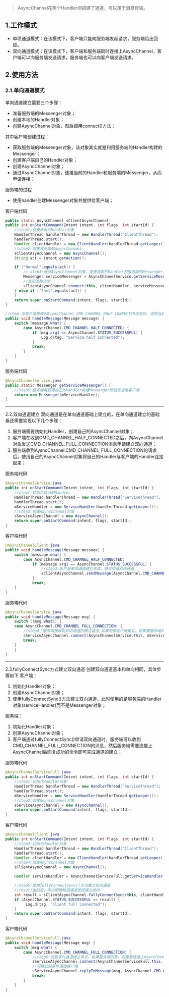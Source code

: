 > AsyncChannel在两个Handler间搭建了通道，可以用于消息传输。
## 1.工作模式
- 单项通道模式：在该模式下，客户端只能向服务端发起请求，服务端给出回应。
- 双向通道模式：在该模式下，客户端和服务端同时连接上AsyncChannel，客户端可以向服务端发送请求，服务端也可以向客户端发送请求。

## 2.使用方法
### 2.1.单向通道模式
单向通道建立需要三个步骤：
- 准备服务端的Messenger对象；
- 创建本地的Handler对象；
- 创建AsyncChannel对象，然后调用connect()方法；

其中客户端创建过程：
- 获取服务端的Messenger对象，该对象其实就是利用服务端的Handler构建的Messenger；
- 创建客户端自己的Handler对象；
- 创建AsyncChannel对象；
- 通过AsyncChannel对象，连接当前的Handler和服务端的Messenger，从而申请连接；

服务端的过程
- 使用handler创建Messenger对象并提供给客户端；

客户端代码
```java
public static AsyncChannel sClientAsyncChannel;
public int onStartCommand(Intent intent, int flags, int startId) {
    //step1:创建本地的Handler对象
    HandlerThread handlerThread = new HandlerThread("ClientThread");
    handlerThread.start();
    Handler clientHandler = new ClientHandler(handlerThread.getLooper());
    //step2:创建客户端的AsyncChannel
    sClientAsyncChannel = new AsyncChannel();
    String act = intent.getAction();

    if ("Normal".equals(act)) {
        // step3:通过AsyncChannel对象，连接当前的Handler和服务端的Messenger，从而申请连接
        Messenger serviceMessenger = AsyncChannelService.getServiceMessenger();
        //发起连接请求
        sClientAsyncChannel.connect(this, clientHandler, serviceMessenger);
    } else if ("Fast".equals(act)) {
    }
    return super.onStartCommand(intent, flags, startId);
}

//step:当客户端接收到AsyncChannel.CMD_CHANNEL_HALF_CONNECTED消息后，说明当前的单项通道建立成功
public void handleMessage(Message message) {
    switch (message.what) {
        case AsyncChannel.CMD_CHANNEL_HALF_CONNECTED: {
            if (msg.arg1 == AsyncChannel.STATUS_SUCCESSFUL) {
                Log.d(tag, "Service half connected");
            }
            break;
        }
    }
}
```

服务端代码
```java
@AsyncChannelService.java
public static Messenger getServiceMessenger() {
    //step5:服务端需要用自己的Handler构建Messenger然后发送给客户端
    return new Messenger(mServiceHandler);
}

```

---
2.2.双向通道建立
双向通道是在单向通道基础上建立的，在单向通道建立的基础桑还需要实现以下几个步骤：
1. 服务端需要初始化Handler，创建自己的AsyncChannel对象；
2. 客户端在收到CMD_CHANNEL_HALF_CONNECTED之后，向AsyncChannel对象发送CMD_CHANNEL_FULL_CONNECTION消息申请建立双向通道；
3. 服务端收到AysncChannel.CMD_CHANNEL_FULL_CONNECTION的请求后，使用自己的AsyncChannel对象将自己的Handler与客户端的Handler连接起来；

服务端代码
```java
@AsyncChannelService.java
public int onStartCommand(Intent intent, int flags, int startId) {
    //step1:初始化自己的Handler
    HandlerThread handlerThread = new HandlerThread("ServiceThread");
    handlerThread.start();
    mServiceHandler = new ServiceHandler(handlerThread.getLooper());
    //step2:创建AsyncChannel对象
    sServiceAsyncChannel = new AsyncChannel();
    return super.onStartCommand(intent, flags, startId);
}
```

客户端代码
```java
@AsyncChannelClient.java
public void handleMessage(Message message) {
    switch (message.what) {
        case AsyncChannel.CMD_CHANNEL_HALF_CONNECTED:
            if (message.arg1 == AsyncChannel.STATUS_SUCCESSFUL) {
                //step3:客户端单项通道建立完成，继续申请双向通道
                sClientAsyncChannel.sendMessage(AsyncChannel.CMD_CHANNEL_FULL_CONNECTION);
            }
            break;
    }
}
```

服务端代码
```java
@AsyncChannelService.java
public void handleMessage(Message msg) {
    switch ((msg.what)) {
    case AsyncChannel.CMD_CHANNEL_FULL_CONNECTION: {
        //step4：服务端接收到双向通道的建立请求,如果同意客户端建立，则需要服务端向AsyncChannel申请连接请求
        sServiceAsyncChannel.connect(AsyncChannelService.this, mServiceHandler, msg.replyTo);
        break;
    }
    }
}
````

---
2.3.fullyConnectSync方式建立双向通道
创建双向通道基本和单向相同，具体步骤如下
客户端：
1. 初始化Handler对象；
2. 创建AsyncChannel对象；
3. 使用fullyConnectSync()方法建立双向通道，此时使用的是服务端的Handler对象(serviceHandler)而不是Messenger对象；

服务端：
1. 初始化Handler对象；
2. 创建AsyncChannel对象；
3. 客户端通过fullyConnectSync()申请双向通道时，服务端可以收到CMD_CHANNEL_FULL_CONNECTION的消息，然后服务端需要连接上AsyncChannel后回复成功的命令即可完成通道的建立；

服务端代码
```java
@AsyncChannelServiceFull.java
public int onStartCommand(Intent intent, int flags, int startId) {
    //step1:初始化Handler对象
    HandlerThread handlerThread = new HandlerThread("ServiceThread");
    handlerThread.start();
    mServiceHandler = new ServiceHandler(handlerThread.getLooper());
    //step2:创建AsyncChannel对象
    sServiceAsyncChannel = new AsyncChannel();
    return super.onStartCommand(intent, flags, startId);
}
```

客户端代码
```java
@AsyncChannelClient.java
public int onStartCommand(Intent intent, int flags, int startId) {
    //step3:初始化Handler对象
    HandlerThread handlerThread = new HandlerThread("ClientThread");
    handlerThread.start();
    Handler clientHandler = new ClientHandler(handlerThread.getLooper());
    //step4:创建AsyncChannel对象
    sClientAsyncChannel = new AsyncChannel();

    Handler serviceHandler = AsyncChannelServiceFull.getServiceHandler();

    //step5:使用fullyConnectSync()方法建立双向通道
    //result返回值，可以明确知道通道是否建立成功
    int result = sClientAsyncChannel.fullyConnectSync(this, clientHandler, serviceHandler);
    if (AsyncChannel.STATUS_SUCCESSFUL == result) {
         Log.d(tag, "client full connected");
    }
    return super.onStartCommand(intent, flags, startId);
}
```

客户端代码
```java
@AsyncChannelServiceFull.java
public void handleMessage(Message msg) {
    switch (msg.what) {
        case AsyncChannel.CMD_CHANNEL_FULL_CONNECTION: {
            //step6:收到双向通道建立请求，如果服务端同意，则需要连接上AsyncChannel，然后恢复STATUS_SUCCESSFUL即可
            sServiceAsyncChannel.connect(AsyncChannelServiceFull.this, mServiceHandler, msg.replyTo);
            //将建立结果传递给客户端
            sServiceAsyncChannel.replyToMessage(msg, AsyncChannel.CMD_CHANNEL_FULLY_CONNECTED, AsyncChannel.STATUS_SUCCESSFUL);
            break;
        }
    }
}
```
